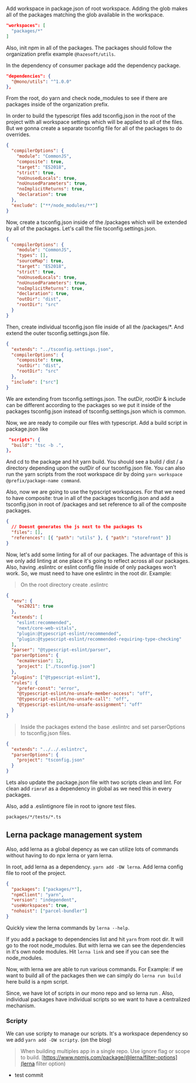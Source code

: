 Add workspace in package.json of root workspace. Adding the glob makes all of the packages matching the glob available in the workspace.

```json
"workspaces": [
  "packages/*"
]
```

Also, init npm in all of the packages. The packages should follow the organization prefix example `@hazesoft/utils`.

In the dependency of consumer package add the dependency package.

```json
"dependencies": {
  "@mono/utils": "^1.0.0"
},
```

From the root, do yarn and check node_modules to see if there are packages inside of the organization prefix.

In order to build the typescript files add tsconfig.json in the root of the project with all workspace settings which will be applied to all of the files. But we gonna create a separate tsconfig file for all of the packages to do overrides.

```json
{
  "compilerOptions": {
    "module": "CommonJS",
    "composite": true,
    "target": "ES2018",
    "strict": true,
    "noUnusedLocals": true,
    "noUnusedParameters": true,
    "noImplicitReturns": true,
    "declaration": true
  },
  "exclude": ["**/node_modules/**"]
}
```

Now, create a tsconfig.json inside of the /packages which will be extended by all of the packages. Let's call the file tsconfig.settings.json.

```json
{
  "compilerOptions": {
    "module": "CommonJS",
    "types": [],
    "sourceMap": true,
    "target": "ES2018",
    "strict": true,
    "noUnusedLocals": true,
    "noUnusedParameters": true,
    "noImplicitReturns": true,
    "declaration": true,
    "outDir": "dist",
    "rootDir": "src"
  }
}
```

Then, create individual tsconfig.json file inside of all the /packages/\*. And extend the outer tsconfig.settings.json file.

```json
{
  "extends": "../tsconfig.settings.json",
  "compilerOptions": {
    "composite": true,
    "outDir": "dist",
    "rootDir": "src"
  },
  "include": ["src"]
}
```

We are extending from tsconfig.settings.json. The outDir, rootDir & include can be different according to the packages so we put it inside of the packages tsconfig.json instead of tsconfig.settings.json which is common.

Now, we are ready to compile our files with typescript. Add a build script in package.json like

```json
 "scripts": {
  "build": "tsc -b .",
},
```

And cd to the package and hit yarn build. You should see a build / dist / a directory depending upon the outDir of our tsconfig.json file. You can also run the yarn scripts from the root workspace dir by doing `yarn workspace @prefix/package-name command`.

Also, now we are going to use the typscript workspaces. For that we need to have composite: true in all of the packages tsconfig.json and add a tsconfig.json in root of /packages and set reference to all of the composite packages.

```json
{
  // Doesnt generates the js next to the packages ts
  "files": [],
  "references": [{ "path": "utils" }, { "path": "storefront" }]
}
```

Now, let's add some linting for all of our packages. The advantage of this is we only add linting at one place it's going to reflect across all our packages. Also, having .eslintrc or eslint config file inside of only packages won't work. So, we must need to have one eslintrc in the root dir.
Example:

> On the root directory create .eslintrc

```json
{
  "env": {
    "es2021": true
  },
  "extends": [
    "eslint:recommended",
    "next/core-web-vitals",
    "plugin:@typescript-eslint/recommended",
    "plugin:@typescript-eslint/recommended-requiring-type-checking"
  ],
  "parser": "@typescript-eslint/parser",
  "parserOptions": {
    "ecmaVersion": 12,
    "project": ["./tsconfig.json"]
  },
  "plugins": ["@typescript-eslint"],
  "rules": {
    "prefer-const": "error",
    "@typescript-eslint/no-unsafe-member-access": "off",
    "@typescript-eslint/no-unsafe-call": "off",
    "@typescript-eslint/no-unsafe-assignment": "off"
  }
}
```

> Inside the packages extend the base .eslintrc and set parserOptions to tsconfig.json files.

```json
{
  "extends": "../../.eslintrc",
  "parserOptions": {
    "project": "tsconfig.json"
  }
}
```

Lets also update the package.json file with two scripts clean and lint.
For clean add `rimraf` as a dependency in global as we need this in every packages.

Also, add a .eslintignore file in root to ignore test files.

```
packages/*/tests/*.ts
```

## Lerna package management system

Also, add lerna as a global depency as we can utilize lots of commands without having to do npx lerna or yarn lerna.

In root, add lerna as a dependency. `yarn add -DW lerna`.
Add lerna config file to root of the project.

```json
{
  "packages": ["packages/*"],
  "npmClient": "yarn",
  "version": "independent",
  "useWorkspaces": true,
  "nohoist": ["parcel-bundler"]
}
```

Quickly view the lerna commands by `lerna --help`.

If you add a package to dependencies list and hit `yarn` from root dir. It will go to the root node_modules. But with lerna we can see the dependencies in it's own node modules.
Hit `lerna link` and see if you can see the node_modules.

Now, with lerna we are able to run various commands. For Example: if we want to build all of the packages then we can simply do `lerna run build` here build is a npm script.

Since, we have lot of scripts in our mono repo and so lerna run <command>. Also, individual packages have individual scripts so we want to have a centralized mechanism.

### Scripty

We can use scripty to manage our scripts.
It's a workspace dependency so we add `yarn add -DW scripty`.
(on the blog)

> When building multiples app in a single repo. Use ignore flag or scope to build.
> [https://www.npmjs.com/package/@lerna/filter-options](lerna filter option)

- test commit
